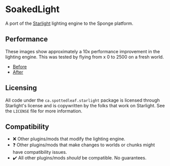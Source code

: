 # SoakedLight

A port of the [Starlight](https://github.com/Tuinity/Starlight) lighting engine to the Sponge platform.

## Performance

These images show approximately a 10x performance improvement in the lighting engine.
This was tested by flying from x 0 to 2500 on a fresh world.

- [Before](https://i.imgur.com/9nXeblc.png)
- [After](https://i.imgur.com/zBnDQeO.png)

## Licensing

All code under the `ca.spottedleaf.starlight` package is licensed through Starlight's license and is copywritten by the folks that work on Starlight.
See the `LICENSE` file for more information.

## Compatibility

- ❌ Other plugins/mods that modify the lighting engine.
- ❓ Other plugins/mods that make changes to worlds or chunks might have compatibility issues.
- ✔️ All other plugins/mods *should* be compatible. No guarantees.